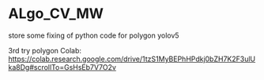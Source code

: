 # ALgo_CV_MW
store some fixing of python code for polygon yolov5


3rd try polygon Colab: https://colab.research.google.com/drive/1tzS1MyBEPhHPdkj0bZH7K2F3ulUka8Dg#scrollTo=GsHsEb7V7O2v

